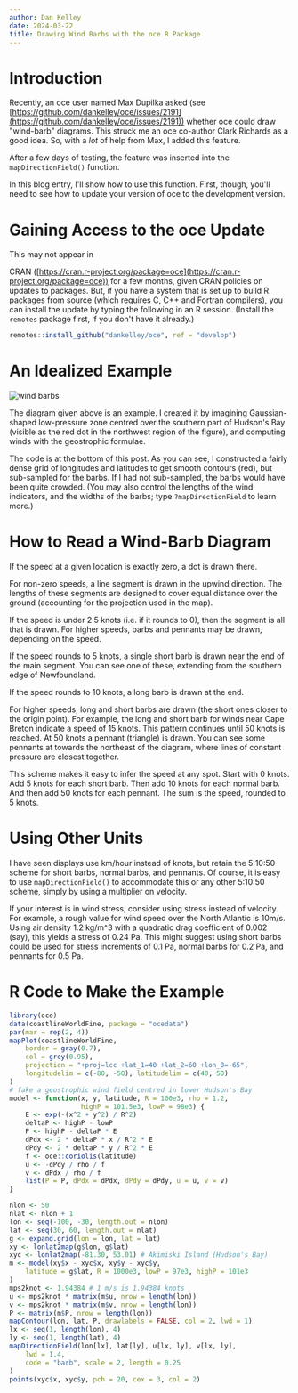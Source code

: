 ```yaml
---
author: Dan Kelley
date: 2024-03-22
title: Drawing Wind Barbs with the oce R Package
---
```


# Introduction

Recently, an oce user named Max Dupilka asked (see
[https://github.com/dankelley/oce/issues/2191](https://github.com/dankelley/oce/issues/2191))
whether oce could draw "wind-barb" diagrams.  This struck me an oce co-author
Clark Richards as a good idea.  So, with a *lot* of help from Max, I added this
feature.

After a few days of testing, the feature was inserted into the
`mapDirectionField()` function.

In this blog entry, I'll show how to use this function.  First, though, you'll
need to see how to update your version of oce to the development version.

# Gaining Access to the oce Update

This may not appear in 

CRAN
([https://cran.r-project.org/package=oce](https://cran.r-project.org/package=oce))
for a few months, given CRAN policies on updates to packages.  But, if you have
    a system that is set up to build R packages from source (which requires C,
    C++ and Fortran compilers), you can install the update by typing the
    following in an R session.  (Install the `remotes` package first, if you
    don't have it already.)

```R
remotes::install_github("dankelley/oce", ref = "develop")
```

# An Idealized Example

![wind barbs](/dek_blog/docs/assets/images/2024-03-22-wind-barb.png)

The diagram given above is an example. I created it by imagining
Gaussian-shaped low-pressure zone centred over the southern part of Hudson's
Bay (visible as the red dot in the northwest region of the figure), and
computing winds with the geostrophic formulae.

The code is at the bottom of this post.  As you can see, I constructed a fairly
dense grid of longitudes and latitudes to get smooth contours (red), but
sub-sampled for the barbs.  If I had not sub-sampled, the barbs would have been
quite crowded.  (You may also control the lengths of the wind indicators, and
the widths of the barbs; type `?mapDirectionField` to learn more.)

# How to Read a Wind-Barb Diagram

If the speed at a given location is exactly zero, a dot is drawn there.

For non-zero speeds, a line segment is drawn in the upwind direction. The
lengths of these segments are designed to cover equal distance over the ground
(accounting for the projection used in the map).

If the speed is under 2.5 knots (i.e. if it rounds to 0), then the segment is
all that is drawn. For higher speeds, barbs and pennants may be drawn,
depending on the speed.

If the speed rounds to 5 knots, a single short barb is drawn near the end of
the main segment. You can see one of these, extending from the southern edge of
Newfoundland.

If the speed rounds to 10 knots, a long barb is drawn at the end.

For higher speeds, long and short barbs are drawn (the short ones closer to the
origin point). For example, the long and short barb for winds near Cape Breton
indicate a speed of 15 knots. This pattern continues until 50 knots is reached.
At 50 knots a pennant (triangle) is drawn.  You can see some pennants at
towards the northeast of the diagram, where lines of constant pressure are
closest together.

This scheme makes it easy to infer the speed at any spot. Start with 0 knots.
Add 5 knots for each short barb. Then add 10 knots for each normal barb. And
then add 50 knots for each pennant. The sum is the speed, rounded to 5 knots.


# Using Other Units

I have seen displays use km/hour instead of knots, but retain the 5:10:50
scheme for short barbs, normal barbs, and pennants.  Of course, it is easy to
use `mapDirectionField()` to accommodate this or any other 5:10:50 scheme,
simply by using a multiplier on velocity.

If your interest is in wind stress, consider using stress instead of velocity.
For example, a rough value for wind speed over the North Atlantic is 10m/s.
Using air density 1.2 kg/m^3 with a quadratic drag coefficient of 0.002 (say),
this yields a stress of 0.24 Pa. This might suggest using short barbs could be
used for stress increments of 0.1 Pa, normal barbs for 0.2 Pa, and pennants for
0.5 Pa.




# R Code to Make the Example

```R
library(oce)
data(coastlineWorldFine, package = "ocedata")
par(mar = rep(2, 4))
mapPlot(coastlineWorldFine,
    border = gray(0.7),
    col = grey(0.95),
    projection = "+proj=lcc +lat_1=40 +lat_2=60 +lon_0=-65",
    longitudelim = c(-80, -50), latitudelim = c(40, 50)
)
# fake a geostrophic wind field centred in lower Hudson's Bay
model <- function(x, y, latitude, R = 100e3, rho = 1.2,
                  highP = 101.5e3, lowP = 98e3) {
    E <- exp(-(x^2 + y^2) / R^2)
    deltaP <- highP - lowP
    P <- highP - deltaP * E
    dPdx <- 2 * deltaP * x / R^2 * E
    dPdy <- 2 * deltaP * y / R^2 * E
    f <- oce::coriolis(latitude)
    u <- -dPdy / rho / f
    v <- dPdx / rho / f
    list(P = P, dPdx = dPdx, dPdy = dPdy, u = u, v = v)
}

nlon <- 50
nlat <- nlon + 1
lon <- seq(-100, -30, length.out = nlon)
lat <- seq(30, 60, length.out = nlat)
g <- expand.grid(lon = lon, lat = lat)
xy <- lonlat2map(g$lon, g$lat)
xyc <- lonlat2map(-81.30, 53.01) # Akimiski Island (Hudson's Bay)
m <- model(xy$x - xyc$x, xy$y - xyc$y,
    latitude = g$lat, R = 1000e3, lowP = 97e3, highP = 101e3
)
mps2knot <- 1.94384 # 1 m/s is 1.94384 knots
u <- mps2knot * matrix(m$u, nrow = length(lon))
v <- mps2knot * matrix(m$v, nrow = length(lon))
P <- matrix(m$P, nrow = length(lon))
mapContour(lon, lat, P, drawlabels = FALSE, col = 2, lwd = 1)
lx <- seq(1, length(lon), 4)
ly <- seq(1, length(lat), 4)
mapDirectionField(lon[lx], lat[ly], u[lx, ly], v[lx, ly],
    lwd = 1.4,
    code = "barb", scale = 2, length = 0.25
)
points(xyc$x, xyc$y, pch = 20, cex = 3, col = 2)
```
